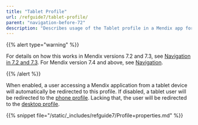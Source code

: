 ```yaml
---
title: "Tablet Profile"
url: /refguide7/tablet-profile/
parent: "navigation-before-72"
description: "Describes usage of the Tablet profile in a Mendix app for Mendix versions 7.0 and 7.1."
---
```


{{% alert type="warning" %}}

For details on how this works in Mendix versions 7.2 and 7.3, see [Navigation in 7.2 and 7.3](/refguide7/navigation-in-72-and-73/). For Mendix version 7.4 and above, see [Navigation](/refguide7/navigation/).

{{% /alert %}}

When enabled, a user accessing a Mendix application from a tablet device will automatically be redirected to this profile. If disabled, a tablet user will be redirected to the [phone profile](/refguide7/phone-profile/). Lacking that, the user will be redirected to the [desktop profile](/refguide7/desktop-profile/).

{{% snippet file="/static/_includes/refguide7/Profile+properties.md" %}}
